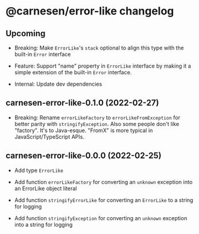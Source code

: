 # **@carnesen/error-like** changelog

## Upcoming

- Breaking: Make `ErrorLike`'s `stack` optional to align this type with the built-in `Error` interface

- Feature: Support "name" property in `ErrorLike` interface by making it a simple extension of the built-in `Error` interface.

- Internal: Update dev dependencies

## carnesen-error-like-0.1.0 (2022-02-27)

- Breaking: Rename `errorLikeFactory` to `errorLikeFromException` for better parity with `stringifyException`. Also some people don't like "factory". It's to Java-esque. "FromX" is more typical in JavaScript/TypeScript APIs.

## carnesen-error-like-0.0.0 (2022-02-25)

- Add type `ErrorLike`

- Add function `errorLikeFactory` for converting an `unknown` exception into an ErrorLike object literal

- Add function `stringifyErrorLike` for converting an `ErrorLike` to a string for logging

- Add function `stringifyException` for converting an `unknown` exception into a string for logging

